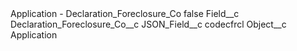 <?xml version="1.0" encoding="UTF-8"?>
<CustomMetadata xmlns="http://soap.sforce.com/2006/04/metadata" xmlns:xsi="http://www.w3.org/2001/XMLSchema-instance" xmlns:xsd="http://www.w3.org/2001/XMLSchema">
    <label>Application - Declaration_Foreclosure_Co</label>
    <protected>false</protected>
    <values>
        <field>Field__c</field>
        <value xsi:type="xsd:string">Declaration_Foreclosure_Co__c</value>
    </values>
    <values>
        <field>JSON_Field__c</field>
        <value xsi:type="xsd:string">codecfrcl</value>
    </values>
    <values>
        <field>Object__c</field>
        <value xsi:type="xsd:string">Application</value>
    </values>
</CustomMetadata>
